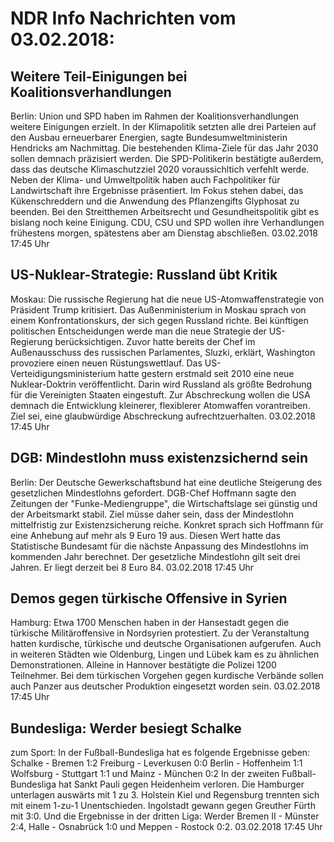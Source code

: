 # NDR Info Nachrichten vom 03.02.2018:


## Weitere Teil-Einigungen bei Koalitionsverhandlungen
Berlin: Union und SPD haben im Rahmen der Koalitionsverhandlungen weitere Einigungen erzielt. In der Klimapolitik setzten alle drei Parteien auf den Ausbau erneuerbarer Energien, sagte Bundesumweltministerin Hendricks am Nachmittag. Die bestehenden Klima-Ziele für das Jahr 2030 sollen demnach präzisiert werden. Die SPD-Politikerin bestätigte außerdem, dass das deutsche Klimaschutzziel 2020 voraussichltich verfehlt werde. Neben der Klima- und Umweltpolitik haben auch Fachpolitiker für Landwirtschaft ihre Ergebnisse präsentiert. Im Fokus stehen dabei, das Kükenschreddern und die Anwendung des Pflanzengifts Glyphosat zu beenden. Bei den Streitthemen Arbeitsrecht und Gesundheitspolitik gibt es bislang noch keine Einigung. CDU, CSU und SPD wollen ihre Verhandlungen frühestens morgen, spätestens aber am Dienstag abschließen. 03.02.2018 17:45 Uhr 

## US-Nuklear-Strategie: Russland übt Kritik
Moskau: Die russische Regierung hat die neue US-Atomwaffenstrategie von Präsident Trump kritisiert. Das Außenministerium in Moskau sprach von einem Konfrontationskurs, der sich gegen Russland richte. Bei künftigen politischen Entscheidungen werde man die neue Strategie der US-Regierung berücksichtigen. Zuvor hatte bereits der Chef im Außenausschuss des russischen Parlamentes, Sluzki, erklärt, Washington provoziere einen neuen Rüstungswettlauf. Das US-Verteidigungsministerium hatte gestern erstmald seit 2010 eine neue Nuklear-Doktrin veröffentlicht. Darin wird Russland als größte Bedrohung für die Vereinigten Staaten eingestuft. Zur Abschreckung wollen die USA demnach die Entwicklung kleinerer, flexiblerer Atomwaffen vorantreiben. Ziel sei, eine glaubwürdige Abschreckung aufrechtzuerhalten. 03.02.2018 17:45 Uhr 

## DGB: Mindestlohn muss existenzsichernd sein
Berlin: Der Deutsche Gewerkschaftsbund hat eine deutliche Steigerung des gesetzlichen Mindestlohns gefordert. DGB-Chef Hoffmann sagte den Zeitungen der "Funke-Mediengruppe", die Wirtschaftslage sei günstig und der Arbeitsmarkt stabil. Ziel müsse daher sein, dass der Mindestlohn mittelfristig zur Existenzsicherung reiche. Konkret sprach sich Hoffmann für eine Anhebung auf mehr als 9 Euro 19 aus. Diesen Wert hatte das Statistische Bundesamt für die nächste Anpassung des Mindestlohns im kommenden Jahr berechnet. Der gesetzliche Mindestlohn gilt seit drei Jahren. Er liegt derzeit bei 8 Euro 84. 03.02.2018 17:45 Uhr 

## Demos gegen türkische Offensive in Syrien
Hamburg: Etwa 1700 Menschen haben in der Hansestadt gegen die türkische Militäroffensive in Nordsyrien protestiert. Zu der Veranstaltung hatten kurdische, türkische und deutsche Organisationen aufgerufen. Auch in weiteren Städten wie Oldenburg, Lingen und Lübek kam es zu ähnlichen Demonstrationen. Alleine in Hannover bestätigte die Polizei 1200 Teilnehmer. Bei dem türkischen Vorgehen gegen kurdische Verbände sollen auch Panzer aus deutscher Produktion eingesetzt worden sein. 03.02.2018 17:45 Uhr 

## Bundesliga: Werder besiegt Schalke
zum Sport: In der Fußball-Bundesliga hat es folgende Ergebnisse geben: Schalke  - Bremen 1:2
Freiburg - Leverkusen 0:0
Berlin - Hoffenheim 1:1
Wolfsburg - Stuttgart 1:1 und Mainz - München 0:2 In der zweiten Fußball-Bundesliga hat Sankt Pauli gegen Heidenheim verloren. Die Hamburger unterlagen auswärts mit 1 zu 3.
Holstein Kiel und Regensburg trennten sich mit einem 1-zu-1 Unentschieden. Ingolstadt gewann gegen Greuther Fürth mit 3:0.
Und die Ergebnisse in der dritten Liga:
Werder Bremen II - Münster 2:4, Halle - Osnabrück 1:0 und
Meppen - Rostock 0:2. 03.02.2018 17:45 Uhr 
